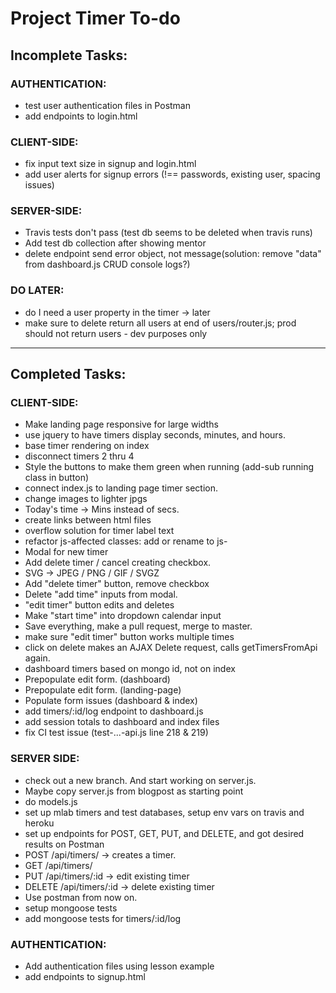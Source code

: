 # Project Timer To-do

## Incomplete Tasks:

### AUTHENTICATION:
- test user authentication files in Postman
- add endpoints to login.html

### CLIENT-SIDE:
- fix input text size in signup and login.html
- add user alerts for signup errors (!== passwords, existing user, spacing issues)

### SERVER-SIDE:
- Travis tests don't pass (test db seems to be deleted when travis runs)
- Add test db collection after showing mentor
- delete endpoint send error object, not message(solution: remove "data" from dashboard.js CRUD console logs?)

### DO LATER:
- do I need a user property in the timer -> later
- make sure to delete return all users at end of users/router.js; prod should not return users - dev purposes only

-----

## Completed Tasks:

### CLIENT-SIDE:
- Make landing page responsive for large widths
- use jquery to have timers display seconds, minutes, and hours.
- base timer rendering on index
- disconnect timers 2 thru 4
- Style the buttons to make them green when running (add-sub running class in button)
- connect index.js to landing page timer section.
- change images to lighter jpgs
- Today's time -> Mins instead of secs.
- create links between html files
- overflow solution for timer label text
- refactor js-affected classes: add or rename to js-<class>
- Modal for new timer
- Add delete timer / cancel creating checkbox.
- SVG -> JPEG / PNG / GIF / SVGZ
- Add "delete timer" button, remove checkbox
- Delete "add time" inputs from modal.
- "edit timer" button edits and deletes
- Make "start time" into dropdown calendar input
- Save everything, make a pull request, merge to master.
- make sure "edit timer" button works multiple times
- click on delete makes an AJAX Delete request, calls getTimersFromApi again.
- dashboard timers based on mongo id, not on index
- Prepopulate edit form. (dashboard)
- Prepopulate edit form. (landing-page)
- Populate form issues (dashboard & index)
- add timers/:id/log endpoint to dashboard.js
- add session totals to dashboard and index files
- fix CI test issue (test-...-api.js line 218 & 219)

### SERVER SIDE:
- check out a new branch. And start working on server.js.
- Maybe copy server.js from blogpost as starting point
- do models.js
- set up mlab timers and test databases, setup env vars on travis and heroku
- set up endpoints for POST, GET, PUT, and DELETE, and got desired results on Postman
- POST /api/timers/ -> creates a timer.
- GET /api/timers/
- PUT /api/timers/:id -> edit existing timer
- DELETE /api/timers/:id -> delete existing timer
- Use postman from now on.
- setup mongoose tests
- add mongoose tests for timers/:id/log

### AUTHENTICATION:
- Add authentication files using lesson example
- add endpoints to signup.html
